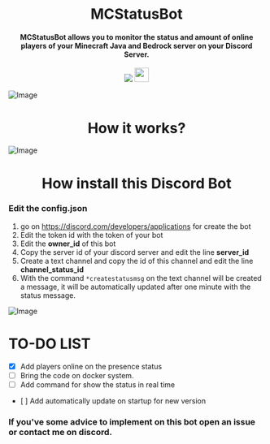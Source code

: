 <h1 align="center">MCStatusBot</h1>
<h4 align="center">MCStatusBot allows you to monitor the status and amount of online players of your Minecraft Java and Bedrock server on your Discord Server.</h3>

<p align="center">
    <a href="https://discord.superkali.me" alt="Discord">
        <img src="https://img.shields.io/discord/789598666796695602?label=Discord&logo=Discord&logoColor=white&style=for-the-badge" /></a>
    <a href="https://www.python.org" alt="Python 3.9" >
        <img src="http://ForTheBadge.com/images/badges/made-with-python.svg" / height="28"></a>
</p>


![Image](https://cdn.superkali.me/118279684777896/botstats.png)

<h1 align="center">How it works?</h1>

![Image](https://cdn.superkali.me/118279684777896/botstats.gif)

<h1 align="center">How install this Discord Bot</h1>

### Edit the config.json
1. go on https://discord.com/developers/applications for create the bot
2. Edit the token id with the token of your bot
3. Edit the **owner_id** of this bot
4. Copy the server id of your discord server and edit the line **server_id**
5. Create a text channel and copy the id of this channel and edit the line **channel_status_id**
6. With the command ```*createstatusmsg``` on the text channel will be created a message, it will be automatically updated after one minute with the status message.

![Image](https://cdn.superkali.me/118279684777896/new-config-v1.0.png)


# TO-DO LIST
- [x] Add players online on the presence status
- [ ] Bring the code on docker system.
- [ ] Add command for show the status in real time
- [ ] Add automatically update on startup for new version



### If you've some advice to implement on this bot open an issue or contact me on discord.
